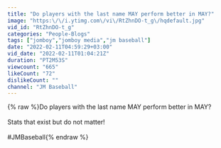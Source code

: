 ```yaml
---
title: "Do players with the last name MAY perform better in MAY?"
image: "https:\/\/i.ytimg.com\/vi\/RtZhnDO-t_g\/hqdefault.jpg"
vid_id: "RtZhnDO-t_g"
categories: "People-Blogs"
tags: ["jomboy","jomboy media","jm baseball"]
date: "2022-02-11T04:59:29+03:00"
vid_date: "2022-02-11T01:04:21Z"
duration: "PT2M53S"
viewcount: "665"
likeCount: "72"
dislikeCount: ""
channel: "JM Baseball"
---
```

{% raw %}Do players with the last name MAY perform better in MAY?<br /><br />Stats that exist but do not matter!<br /><br />#JMBaseball{% endraw %}
